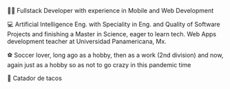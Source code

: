 🧑‍💻 Fullstack Developer with experience in Mobile and Web Development 

💻 Artificial Intelligence Eng. with Speciality in Eng. and Quality of Software Projects and finishing a Master in Science, eager to learn tech. Web Apps development teacher at Universidad Panamericana, Mx.

⚽ Soccer lover, long ago as a hobby, then as a work (2nd division) and now, again just as a hobby so as not to go crazy in this pandemic time

🌮 Catador de tacos

<!--
**erickgtzh/erickgtzh** is a ✨ _special_ ✨ repository because its `README.md` (this file) appears on your GitHub profile.

Here are some ideas to get you started:

- 🔭 I’m currently working on ...
- 🌱 I’m currently learning ...
- 👯 I’m looking to collaborate on ...
- 🤔 I’m looking for help with ...
- 💬 Ask me about ...
- 📫 How to reach me: ...
- 😄 Pronouns: ...
- ⚡ Fun fact: ...
-->
